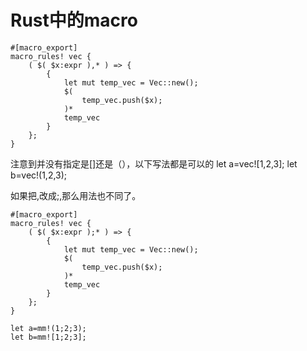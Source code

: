 # Rust中的macro

```
#[macro_export]
macro_rules! vec {
    ( $( $x:expr ),* ) => {
        {
            let mut temp_vec = Vec::new();
            $(
                temp_vec.push($x);
            )*
            temp_vec
        }
    };
}
```

注意到并没有指定是[]还是（），以下写法都是可以的
let a=vec![1,2,3];
let b=vec!(1,2,3);


如果把,改成;,那么用法也不同了。
```
#[macro_export]
macro_rules! vec {
    ( $( $x:expr );* ) => {
        {
            let mut temp_vec = Vec::new();
            $(
                temp_vec.push($x);
            )*
            temp_vec
        }
    };
}

let a=mm!(1;2;3);
let b=mm![1;2;3];
```

